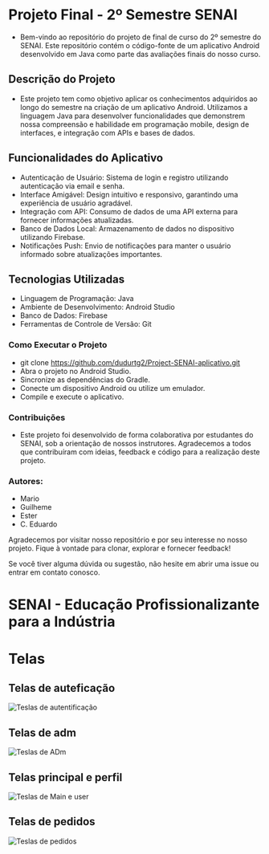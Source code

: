 # **Projeto Final - 2º Semestre SENAI**
 - Bem-vindo ao repositório do projeto de final de curso do 2º semestre do SENAI. Este repositório contém o código-fonte de um aplicativo Android desenvolvido em Java como parte das avaliações finais do nosso curso.

## **Descrição do Projeto**
 - Este projeto tem como objetivo aplicar os conhecimentos adquiridos ao longo do semestre na criação de um aplicativo Android. Utilizamos a linguagem Java para desenvolver funcionalidades que demonstrem nossa compreensão e habilidade em programação mobile, design de   
   interfaces, e integração com APIs e bases de dados.

## **Funcionalidades do Aplicativo**
 - Autenticação de Usuário: Sistema de login e registro utilizando autenticação via email e senha.
 - Interface Amigável: Design intuitivo e responsivo, garantindo uma experiência de usuário agradável.
 - Integração com API: Consumo de dados de uma API externa para fornecer informações atualizadas.
 - Banco de Dados Local: Armazenamento de dados no dispositivo utilizando Firebase.
 - Notificações Push: Envio de notificações para manter o usuário informado sobre atualizações importantes.
   
## **Tecnologias Utilizadas**
 - Linguagem de Programação: Java
 - Ambiente de Desenvolvimento: Android Studio
 - Banco de Dados: Firebase
 - Ferramentas de Controle de Versão: Git
   
### **Como Executar o Projeto**
 - git clone https://github.com/dudurtg2/Project-SENAI-aplicativo.git
 - Abra o projeto no Android Studio.
 - Sincronize as dependências do Gradle.
 - Conecte um dispositivo Android ou utilize um emulador.
 - Compile e execute o aplicativo.
   
### **Contribuições**
 - Este projeto foi desenvolvido de forma colaborativa por estudantes do SENAI, sob a orientação de nossos instrutores. Agradecemos a todos que contribuíram com ideias, feedback e código para a realização deste projeto.

### **Autores:**
 -  Mario
 -  Guilheme
 -  Ester
 -  C. Eduardo


Agradecemos por visitar nosso repositório e por seu interesse no nosso projeto. Fique à vontade para clonar, explorar e fornecer feedback!

Se você tiver alguma dúvida ou sugestão, não hesite em abrir uma issue ou entrar em contato conosco.

# **SENAI - Educação Profissionalizante para a Indústria** 

# Telas
## Telas de auteficação
![Teslas de autentificação](https://github.com/dudurtg2/Project-SENAI-aplicativo/assets/83459496/a2414408-fc5a-4fb0-9d8b-dc76c8780ff9)

## Telas de adm
![Teslas de ADm](https://github.com/dudurtg2/Project-SENAI-aplicativo/assets/83459496/4bdb0fc7-e73a-439e-87d4-69f2f949a011)

## Telas principal e perfil
![Teslas de Main e user](https://github.com/dudurtg2/Project-SENAI-aplicativo/assets/83459496/138bed1c-6813-4379-b52a-91d404672142)

## Telas de pedidos
![Teslas de pedidos](https://github.com/dudurtg2/Project-SENAI-aplicativo/assets/83459496/19c09914-2e19-4601-808a-61b496c1eaeb)





